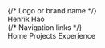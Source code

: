 <div className="max-w-7xl mx-auto px-4 sm:px-6 lg:px-8">
                <div className="flex items-center justify-between h-16">
                    {/* Logo or brand name */}
                    <div className="flex-shrink-0">
                        <Link to="/" className="text-white font-bold text-xl">
                            Henrik Hao
                        </Link>
                    </div>
                    {/* Navigation links */}
                    <div className="hidden md:flex space-x-6">
                        <Link to="/" className="text-white hover:text-gray-300">
                            Home
                        </Link>
                        <Link to="/projects" className="text-white hover:text-gray-300">
                            Projects
                        </Link>
                        <Link to="/experience" className="text-white hover:text-gray-300">
                            Experience
                        </Link>
                    </div>
                </div>
            </div>
